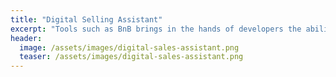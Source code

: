 ```yaml
---
title: "Digital Selling Assistant"
excerpt: "Tools such as BnB brings in the hands of developers the ability to infer probabilities in software applications without being professional statisticians."
header:
  image: /assets/images/digital-sales-assistant.png
  teaser: /assets/images/digital-sales-assistant.png
---
```



